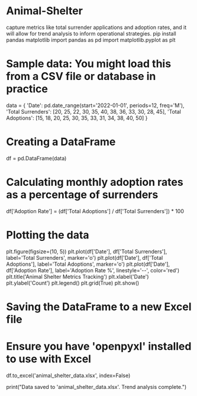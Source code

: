 # Animal-Shelter
capture metrics like total surrender applications and adoption rates, and it will allow for trend analysis to inform operational strategies.
pip install pandas matplotlib
import pandas as pd
import matplotlib.pyplot as plt

# Sample data: You might load this from a CSV file or database in practice
data = {
    'Date': pd.date_range(start='2022-01-01', periods=12, freq='M'),
    'Total Surrenders': [20, 25, 22, 30, 35, 40, 38, 36, 33, 30, 28, 45],
    'Total Adoptions': [15, 18, 20, 25, 30, 35, 33, 31, 34, 38, 40, 50]
}

# Creating a DataFrame
df = pd.DataFrame(data)

# Calculating monthly adoption rates as a percentage of surrenders
df['Adoption Rate'] = (df['Total Adoptions'] / df['Total Surrenders']) * 100

# Plotting the data
plt.figure(figsize=(10, 5))
plt.plot(df['Date'], df['Total Surrenders'], label='Total Surrenders', marker='o')
plt.plot(df['Date'], df['Total Adoptions'], label='Total Adoptions', marker='o')
plt.plot(df['Date'], df['Adoption Rate'], label='Adoption Rate %', linestyle='--', color='red')
plt.title('Animal Shelter Metrics Tracking')
plt.xlabel('Date')
plt.ylabel('Count')
plt.legend()
plt.grid(True)
plt.show()

# Saving the DataFrame to a new Excel file
# Ensure you have 'openpyxl' installed to use with Excel
df.to_excel('animal_shelter_data.xlsx', index=False)

print("Data saved to 'animal_shelter_data.xlsx'. Trend analysis complete.")
